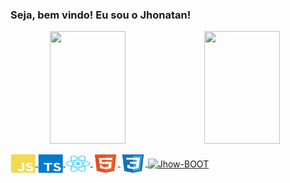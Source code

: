 ### Seja, bem vindo! Eu sou o Jhonatan!
<div align="center">
    <a href="https://github.com/EagleJhow" style="display: flex">
    <img height="180em" width="49%" src="https://github-readme-stats.vercel.app/api?username=EagleJhow&show_icons=true&theme=dark&include_all_commits=true&count_private=true"/>
    <img height="180em" width="49%" src="https://github-readme-stats.vercel.app/api/top-langs/?username=EagleJhow&layout=compact&langs_count=7&theme=dark"/>
    </div>
<div align="center" style="display: inline_block"><br>
  <img align="center" alt="Jhow-Js" height="30" width="40" src="https://raw.githubusercontent.com/devicons/devicon/master/icons/javascript/javascript-plain.svg">
  <img align="center" alt="Jhow-Ts" height="30" width="40" src="https://raw.githubusercontent.com/devicons/devicon/master/icons/typescript/typescript-plain.svg">
  <img align="center" alt="Jhow-React" height="30" width="40" src="https://raw.githubusercontent.com/devicons/devicon/master/icons/react/react-original.svg">
  <img align="center" alt="Jhow-HTML" height="30" width="40" src="https://raw.githubusercontent.com/devicons/devicon/master/icons/html5/html5-original.svg">
  <img align="center" alt="Jhow-CSS" height="30" width="40" src="https://raw.githubusercontent.com/devicons/devicon/master/icons/css3/css3-original.svg">
  <img align="center" alt="Jhow-BOOT" height="30" width="40" src="https://cdn.jsdelivr.net/gh/devicons/devicon/icons/bootstrap/bootstrap-original.svg">
 
</div>
 </div>
 
 ##

 
</div>
